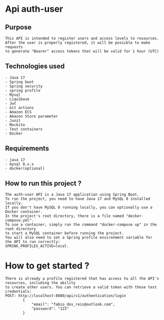 # Api auth-user

## Purpose
    This API is intended to register users and access levels to resources.
    After the user is properly registered, it will be possible to make requests
    to generate "Bearer" access tokens that will be valid for 1 hour (UTC)

## Technologies used
    - Java 17
    - Spring boot
    - Spring security
    - spring profile
    - Mysql
    - Liquibase
    - Jwt
    - Git actions
    - Amazon ECS
    - Amazon Store parameter
    - Junit
    - Mockito
    - Test containers
    - Docker

## Requirements
    - java 17
    - mysql 8.x.x
    - docker(optional)

## How to run this project ?
    The auth-user API is a Java 17 application using Spring Boot.
    To run the project, you need to have Java 17 and MySQL 8 installed locally.
    If you don't have MySQL 8 running locally, you can optionally use a Docker container.
    In the project's root directory, there is a file named "docker-compose.yml".
    To use a container, simply run the command "docker-compose up" in the root directory
    to start a MySQL container before running the project.
    You will also need to set a Spring profile environment variable for the API to run correctly:
    SPRING_PROFILES_ACTIVE=local.

# How to get started ?
    There is already a profile registered that has access to all the API's resources, including the ability
    to create other users. You can retrieve a valid token with these test credentials:
    POST: http://localhost:8080/api/v1/authentication/login
            {
                "email": "fabio_dos_reis@outlook.com",
                "password": "123"
            }

    


